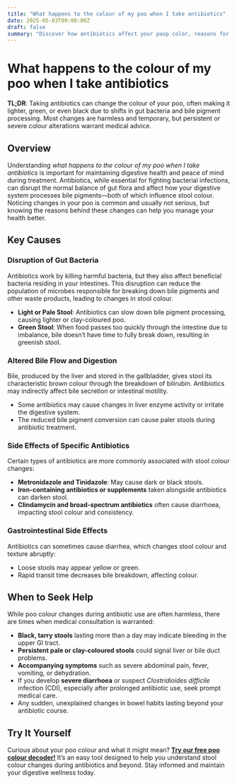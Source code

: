```yaml
---
title: "What happens to the colour of my poo when I take antibiotics"
date: 2025-05-03T00:00:00Z
draft: false
summary: "Discover how antibiotics affect your poop color, reasons for changes, and when to consult a doctor for safe digestive health awareness."
---
```


# What happens to the colour of my poo when I take antibiotics

**TL;DR**: Taking antibiotics can change the colour of your poo, often making it lighter, green, or even black due to shifts in gut bacteria and bile pigment processing. Most changes are harmless and temporary, but persistent or severe colour alterations warrant medical advice.

## Overview

Understanding *what happens to the colour of my poo when I take antibiotics* is important for maintaining digestive health and peace of mind during treatment. Antibiotics, while essential for fighting bacterial infections, can disrupt the normal balance of gut flora and affect how your digestive system processes bile pigments—both of which influence stool colour. Noticing changes in your poo is common and usually not serious, but knowing the reasons behind these changes can help you manage your health better.

## Key Causes

### Disruption of Gut Bacteria

Antibiotics work by killing harmful bacteria, but they also affect beneficial bacteria residing in your intestines. This disruption can reduce the population of microbes responsible for breaking down bile pigments and other waste products, leading to changes in stool colour.

- **Light or Pale Stool**: Antibiotics can slow down bile pigment processing, causing lighter or clay-coloured poo.
- **Green Stool**: When food passes too quickly through the intestine due to imbalance, bile doesn’t have time to fully break down, resulting in greenish stool.

### Altered Bile Flow and Digestion

Bile, produced by the liver and stored in the gallbladder, gives stool its characteristic brown colour through the breakdown of bilirubin. Antibiotics may indirectly affect bile secretion or intestinal motility.

- Some antibiotics may cause changes in liver enzyme activity or irritate the digestive system.
- The reduced bile pigment conversion can cause paler stools during antibiotic treatment.

### Side Effects of Specific Antibiotics

Certain types of antibiotics are more commonly associated with stool colour changes:

- **Metronidazole and Tinidazole**: May cause dark or black stools.
- **Iron-containing antibiotics or supplements** taken alongside antibiotics can darken stool.
- **Clindamycin and broad-spectrum antibiotics** often cause diarrhoea, impacting stool colour and consistency.

### Gastrointestinal Side Effects

Antibiotics can sometimes cause diarrhea, which changes stool colour and texture abruptly:

- Loose stools may appear yellow or green.
- Rapid transit time decreases bile breakdown, affecting colour.

## When to Seek Help

While poo colour changes during antibiotic use are often harmless, there are times when medical consultation is warranted:

- **Black, tarry stools** lasting more than a day may indicate bleeding in the upper GI tract.
- **Persistent pale or clay-coloured stools** could signal liver or bile duct problems.
- **Accompanying symptoms** such as severe abdominal pain, fever, vomiting, or dehydration.
- If you develop **severe diarrhoea** or suspect *Clostridioides difficile* infection (CDI), especially after prolonged antibiotic use, seek prompt medical care.
- Any sudden, unexplained changes in bowel habits lasting beyond your antibiotic course.


## Try It Yourself

Curious about your poo colour and what it might mean? [**Try our free poo colour decoder!**](https://www.poopcolor.info) It’s an easy tool designed to help you understand stool colour changes during antibiotics and beyond. Stay informed and maintain your digestive wellness today.

